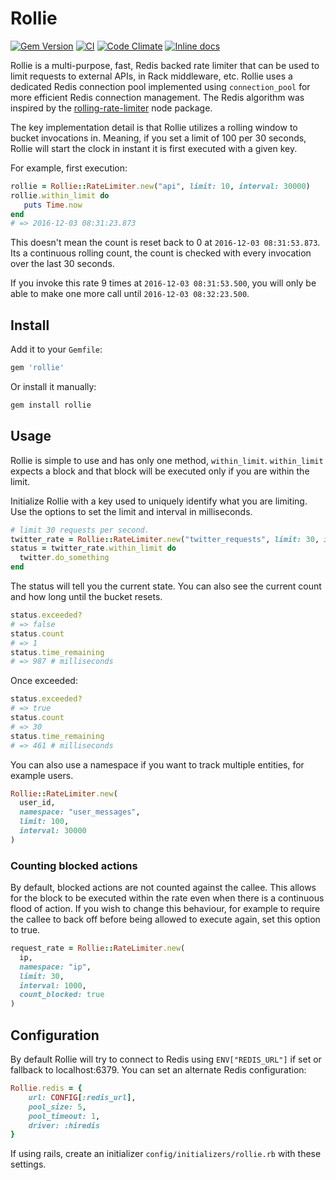 Rollie
===========

[![Gem Version](https://badge.fury.io/rb/rollie.svg)](https://badge.fury.io/rb/rollie)
[![CI](https://github.com/ParentSquare/rollie/workflows/CI/badge.svg)](https://github.com/ParentSquare/rollie/actions?query=workflow%3ACI+branch%3Amaster)
[![Code Climate](https://codeclimate.com/github/ParentSquare/rollie/badges/gpa.svg)](https://codeclimate.com/github/ParentSquare/rollie)
[![Inline docs](http://inch-ci.org/github/ParentSquare/rollie.svg?branch=master)](http://inch-ci.org/github/ParentSquare/rollie)

Rollie is a multi-purpose, fast, Redis backed rate limiter that can be used to
limit requests to external APIs, in Rack middleware, etc. Rollie uses a
dedicated Redis connection pool implemented using `connection_pool` for more
efficient Redis connection management. The Redis algorithm was inspired by the
[rolling-rate-limiter](https://www.npmjs.com/package/rolling-rate-limiter) node
package.

The key implementation detail is that Rollie utilizes a rolling window to bucket
invocations in. Meaning, if you set a limit of 100 per 30 seconds, Rollie will
start the clock in instant it is first executed with a given key.

For example, first execution:

```ruby
rollie = Rollie::RateLimiter.new("api", limit: 10, interval: 30000)
rollie.within_limit do
   puts Time.now
end
# => 2016-12-03 08:31:23.873
```

This doesn't mean the count is reset back to 0 at `2016-12-03 08:31:53.873`. Its
a continuous rolling count, the count is checked with every invocation over the
last 30 seconds.

If you invoke this rate 9 times at `2016-12-03 08:31:53.500`, you will only be
able to make one more call until `2016-12-03 08:32:23.500`.

## Install

Add it to your `Gemfile`:

```ruby
gem 'rollie'
```

Or install it manually:

```sh
gem install rollie
```

Usage
-----------

Rollie is simple to use and has only one method, `within_limit`. `within_limit`
expects a block and that block will be executed only if you are within the
limit.

Initialize Rollie with a key used to uniquely identify what you are limiting.
Use the options to set the limit and interval in milliseconds.

```ruby
# limit 30 requests per second.
twitter_rate = Rollie::RateLimiter.new("twitter_requests", limit: 30, interval: 1000)
status = twitter_rate.within_limit do
  twitter.do_something
end
```

The status will tell you the current state. You can also see the current count
and how long until the bucket resets.

```ruby
status.exceeded?
# => false
status.count
# => 1
status.time_remaining
# => 987 # milliseconds
```

Once exceeded:

```ruby
status.exceeded?
# => true
status.count
# => 30
status.time_remaining
# => 461 # milliseconds
```

You can also use a namespace if you want to track multiple entities, for example
users.

```ruby
Rollie::RateLimiter.new(
  user_id,
  namespace: "user_messages",
  limit: 100,
  interval: 30000
)
```

### Counting blocked actions

By default, blocked actions are not counted against the callee. This allows for
the block to be executed within the rate even when there is a continuous flood
of action. If you wish to change this behaviour, for example to require the
callee to back off before being allowed to execute again, set this option to
true.

```ruby
request_rate = Rollie::RateLimiter.new(
  ip,
  namespace: "ip",
  limit: 30,
  interval: 1000,
  count_blocked: true
)
```

Configuration
-------------------

By default Rollie will try to connect to Redis using `ENV["REDIS_URL"]` if set
or fallback to localhost:6379. You can set an alternate Redis configuration:

```ruby
Rollie.redis = {
    url: CONFIG[:redis_url],
    pool_size: 5,
    pool_timeout: 1,
    driver: :hiredis
}
```

If using rails, create an initializer `config/initializers/rollie.rb` with these
settings.
